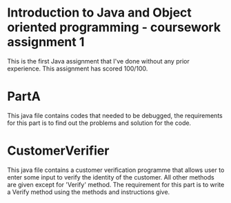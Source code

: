 # Introduction to Java and Object oriented programming - coursework assignment 1
This is the first Java assignment that I've done without any prior experience.
This assignment has scored 100/100.
# PartA
This java file contains codes that needed to be debugged, the requirements for this part is to find out the problems and solution for the code.
# CustomerVerifier
This java file contains a customer verification programme that allows user to enter some input to verify the identity of the customer.
All other methods are given except for 'Verify' method. The requirement for this part is to write a Verify method using the methods and instructions give.
